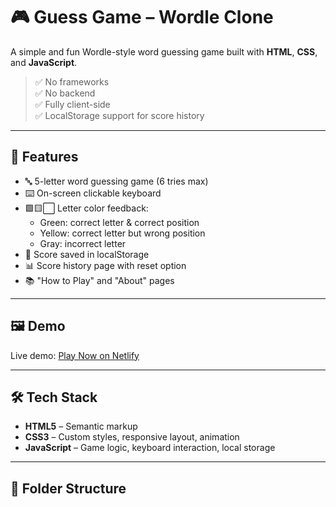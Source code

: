 # 🎮 Guess Game – Wordle Clone

A simple and fun Wordle-style word guessing game built with **HTML**, **CSS**, and **JavaScript**.  

> ✅ No frameworks  
> ✅ No backend  
> ✅ Fully client-side  
> ✅ LocalStorage support for score history

---

## 🚀 Features

- 🔤 5-letter word guessing game (6 tries max)
- ⌨️ On-screen clickable keyboard
- 🟩🟨⬜ Letter color feedback:
  - Green: correct letter & correct position
  - Yellow: correct letter but wrong position
  - Gray: incorrect letter
- 💾 Score saved in localStorage
- 📊 Score history page with reset option
- 📚 "How to Play" and "About" pages

---

## 🖼️ Demo

Live demo: [Play Now on Netlify](https://your-netlify-link.netlify.app)

---

## 🛠️ Tech Stack

- **HTML5** – Semantic markup
- **CSS3** – Custom styles, responsive layout, animation
- **JavaScript** – Game logic, keyboard interaction, local storage

---

## 📁 Folder Structure

